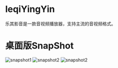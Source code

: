 # leqiYingYin
乐其影音是一款音视频播放器，支持主流的音视频格式。

# 桌面版SnapShot
![snapshot1](https://gitee.com/leqijishu/leqiyingyin/raw/main/desktop_snapshot/snapshot1.png)
![snapshot2](https://gitee.com/leqijishu/leqiyingyin/raw/main/desktop_snapshot/snapshot2.png)
![snapshot2](https://gitee.com/leqijishu/leqiyingyin/raw/main/desktop_snapshot/snapshot3.png)
